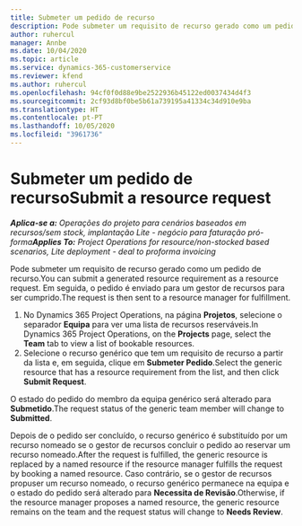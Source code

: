 ```yaml
---
title: Submeter um pedido de recurso
description: Pode submeter um requisito de recurso gerado como um pedido de recurso. Em seguida, o pedido é enviado para um gestor de recursos para ser cumprido.
author: ruhercul
manager: Annbe
ms.date: 10/04/2020
ms.topic: article
ms.service: dynamics-365-customerservice
ms.reviewer: kfend
ms.author: ruhercul
ms.openlocfilehash: 94cf0f0d88e9be2522936b45122ed0037434d4f3
ms.sourcegitcommit: 2cf93d8bf0be5b61a739195a41334c34d910e9ba
ms.translationtype: HT
ms.contentlocale: pt-PT
ms.lasthandoff: 10/05/2020
ms.locfileid: "3961736"
---
```

# <a name="submit-a-resource-request"></a><span data-ttu-id="f42e8-104">Submeter um pedido de recurso</span><span class="sxs-lookup"><span data-stu-id="f42e8-104">Submit a resource request</span></span>

<span data-ttu-id="f42e8-105">_**Aplica-se a:** Operações do projeto para cenários baseados em recursos/sem stock, implantação Lite - negócio para faturação pró-forma_</span><span class="sxs-lookup"><span data-stu-id="f42e8-105">_**Applies To:** Project Operations for resource/non-stocked based scenarios, Lite deployment - deal to proforma invoicing_</span></span>

<span data-ttu-id="f42e8-106">Pode submeter um requisito de recurso gerado como um pedido de recurso.</span><span class="sxs-lookup"><span data-stu-id="f42e8-106">You can submit a generated resource requirement as a resource request.</span></span> <span data-ttu-id="f42e8-107">Em seguida, o pedido é enviado para um gestor de recursos para ser cumprido.</span><span class="sxs-lookup"><span data-stu-id="f42e8-107">The request is then sent to a resource manager for fulfillment.</span></span>

1. <span data-ttu-id="f42e8-108">No Dynamics 365 Project Operations, na página **Projetos**, selecione o separador **Equipa** para ver uma lista de recursos reserváveis.</span><span class="sxs-lookup"><span data-stu-id="f42e8-108">In Dynamics 365 Project Operations, on the **Projects** page, select the **Team** tab to view a list of bookable resources.</span></span> 
2. <span data-ttu-id="f42e8-109">Selecione o recurso genérico que tem um requisito de recurso a partir da lista e, em seguida, clique em **Submeter Pedido**.</span><span class="sxs-lookup"><span data-stu-id="f42e8-109">Select the generic resource that has a resource requirement from the list, and then click **Submit Request**.</span></span>

<span data-ttu-id="f42e8-110">O estado do pedido do membro da equipa genérico será alterado para **Submetido**.</span><span class="sxs-lookup"><span data-stu-id="f42e8-110">The request status of the generic team member will change to **Submitted**.</span></span>

<span data-ttu-id="f42e8-111">Depois de o pedido ser concluído, o recurso genérico é substituído por um recurso nomeado se o gestor de recursos concluir o pedido ao reservar um recurso nomeado.</span><span class="sxs-lookup"><span data-stu-id="f42e8-111">After the request is fulfilled, the generic resource is replaced by a named resource if the resource manager fulfills the request by booking a named resource.</span></span> <span data-ttu-id="f42e8-112">Caso contrário, se o gestor de recursos propuser um recurso nomeado, o recurso genérico permanece na equipa e o estado do pedido será alterado para **Necessita de Revisão**.</span><span class="sxs-lookup"><span data-stu-id="f42e8-112">Otherwise, if the resource manager proposes a named resource, the generic resource remains on the team and the request status will change to **Needs Review**.</span></span>
